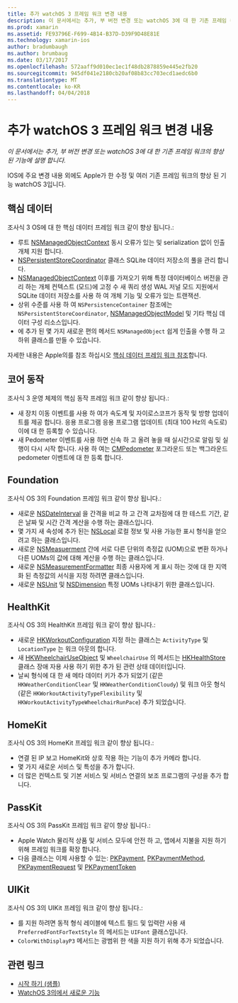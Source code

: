 ```yaml
---
title: 추가 watchOS 3 프레임 워크 변경 내용
description: 이 문서에서는 추가, 부 버전 변경 또는 watchOS 3에 대 한 기존 프레임 워크의 향상 된 기능에 설명 합니다.
ms.prod: xamarin
ms.assetid: FE93796E-F699-4B14-B37D-D39F9D48E81E
ms.technology: xamarin-ios
author: bradumbaugh
ms.author: brumbaug
ms.date: 03/17/2017
ms.openlocfilehash: 572aaff9d010ec1ec1f48db2878859e445e2fb20
ms.sourcegitcommit: 945df041e2180cb20af08b83cc703ecd1aedc6b0
ms.translationtype: MT
ms.contentlocale: ko-KR
ms.lasthandoff: 04/04/2018
---
```

# <a name="additional-watchos-3-frameworks-changes"></a>추가 watchOS 3 프레임 워크 변경 내용

_이 문서에서는 추가, 부 버전 변경 또는 watchOS 3에 대 한 기존 프레임 워크의 향상 된 기능에 설명 합니다._

IOS에 주요 변경 내용 외에도 Apple가 한 수정 및 여러 기존 프레임 워크의 향상 된 기능 watchOS 3입니다.


## <a name="core-data"></a>핵심 데이터

조사식 3 OS에 대 한 핵심 데이터 프레임 워크 같이 향상 됩니다.:

- 루트 [NSManagedObjectContext](https://developer.apple.com/reference/coredata/nsmanagedobjectcontext) 동시 오류가 있는 및 serialization 없이 인출 개체 지원 합니다.
- [NSPersistentStoreCoordinator](https://developer.apple.com/reference/coredata/nspersistentstorecoordinator) 클래스 SQLite 데이터 저장소의 풀을 관리 합니다.
- [NSManagedObjectContext](https://developer.apple.com/reference/coredata/nsmanagedobjectcontext) 이후를 가져오기 위해 특정 데이터베이스 버전을 관리 하는 개체 컨텍스트 (모드)에 고정 수 새 쿼리 생성 WAL 저널 모드 지원에서 SQLite 데이터 저장소를 사용 하 여 개체 기능 및 오류가 있는 트랜잭션.
- 상위 수준를 사용 하 여 `NSPersistenceContainer` 참조에는 `NSPersistentStoreCoordinator`, [NSManagedObjectModel](https://developer.apple.com/reference/coredata/nsmanagedobjectmodel) 및 기타 핵심 데이터 구성 리소스입니다.
- 에 추가 된 몇 가지 새로운 편의 메서드 `NSManagedObject` 쉽게 인출을 수행 하 고 하위 클래스를 만들 수 있습니다.

자세한 내용은 Apple의를 참조 하십시오 [핵심 데이터 프레임 워크 참조](https://developer.apple.com/reference/coredata)합니다.


## <a name="core-motion"></a>코어 동작

조사식 3 운영 체제의 핵심 동작 프레임 워크 같이 향상 됩니다.:

- 새 장치 이동 이벤트를 사용 하 여가 속도계 및 자이로스코프가 동작 및 방향 업데이트를 제공 합니다. 응용 프로그램 응용 프로그램 업데이트 (최대 100 Hz의 속도로)이에 대 한 등록할 수 있습니다.
- 새 Pedometer 이벤트를 사용 하면 신속 하 고 올려 놓을 때 실시간으로 알림 및 실행이 다시 시작 합니다. 사용 하 여는 [CMPedometer](https://developer.apple.com/reference/coremotion/cmpedometer) 포그라운드 또는 백그라운드 pedometer 이벤트에 대 한 등록 합니다.


## <a name="foundation"></a>Foundation

조사식 OS 3의 Foundation 프레임 워크 같이 향상 됩니다.:

- 새로운 [NSDateInterval](https://developer.apple.com/reference/foundation/nsdateinterval) 을 간격을 비교 하 고 간격 교차점에 대 한 테스트 기간, 같은 날짜 및 시간 간격 계산을 수행 하는 클래스입니다.
- 몇 가지 새 속성에 추가 된는 [NSLocal](https://developer.apple.com/reference/foundation/nslocale) 로컬 정보 및 사용 가능한 표시 형식을 얻으려고 하는 클래스입니다.
- 새로운 [NSMeasuerment](https://developer.apple.com/reference/foundation/nsmeasurement) 간에 서로 다른 단위의 측정값 (UOM)으로 변환 하거나 다른 UOMs의 값에 대해 계산을 수행 하는 클래스입니다.
- 새로운 [NSMeasurementFormatter](https://developer.apple.com/reference/foundation/nsmeasurementformatter) 최종 사용자에 게 표시 하는 것에 대 한 지역화 된 측정값의 서식을 지정 하려면 클래스입니다.
- 새로운 [NSUnit](https://developer.apple.com/reference/foundation/nsunit) 및 [NSDimension](https://developer.apple.com/reference/foundation/nsdimension) 특정 UOMs 나타내기 위한 클래스입니다.


## <a name="healthkit"></a>HealthKit

조사식 OS 3의 HealthKit 프레임 워크 같이 향상 됩니다.:

- 새로운 [HKWorkoutConfiguration](https://developer.apple.com/reference/healthkit/hkworkoutconfiguration) 지정 하는 클래스는 `ActivityType` 및 `LocationType` 는 워크 아웃의 합니다.
- 새 [HKWheelchairUseObject](https://developer.apple.com/reference/healthkit/hkwheelchairuseobject) 및 `WheelchairUse` 의 메서드는 [HKHealthStore](https://developer.apple.com/reference/healthkit/hkhealthstore) 클래스 장애 자용 사용 하기 위한 추가 된 관련 상태 데이터입니다.
- 날씨 형식에 대 한 새 메타 데이터 키가 추가 되었기 (같은 `HKWeatherConditionClear` 및 `HKWeatherConditionCloudy`) 및 워크 아웃 형식 (같은 `HKWorkoutActivityTypeFlexibility` 및 `HKWorkoutActivityTypeWheelchairRunPace`) 추가 되었습니다.


## <a name="homekit"></a>HomeKit

조사식 OS 3의 HomeKit 프레임 워크 같이 향상 됩니다.:

- 연결 된 IP 보고 HomeKit와 상호 작용 하는 기능이 추가 카메라 합니다.
- 몇 가지 새로운 서비스 및 특성을 추가 합니다.
- 더 많은 컨텍스트 및 기본 서비스 및 서비스 연결의 보조 프로그램의 구성을 추가 합니다.


## <a name="passkit"></a>PassKit

조사식 OS 3의 PassKit 프레임 워크 같이 향상 됩니다.:

- Apple Watch 물리적 상품 및 서비스 모두에 안전 하 고, 앱에서 지불을 지원 하기 위해 프레임 워크를 확장 합니다.
- 다음 클래스는 이제 사용할 수 있는: [PKPayment](https://developer.apple.com/reference/passkit/pkpayment), [PKPaymentMethod](https://developer.apple.com/reference/passkit/pkpaymentmethod), [PKPaymentRequest](https://developer.apple.com/reference/passkit/pkpaymentrequest) 및 [PKPaymentToken](https://developer.apple.com/reference/passkit/pkpaymenttoken)


## <a name="uikit"></a>UIKit

조사식 OS 3의 UIKit 프레임 워크 같이 향상 됩니다.:

- 를 지원 하려면 동적 형식 레이블에 텍스트 필드 및 입력란 사용 새 `PreferredFontForTextStyle` 의 메서드는 `UIFont` 클래스입니다.
- `ColorWithDisplayP3` 메서드는 광범위 한 색을 지원 하기 위해 추가 되었습니다.


## <a name="related-links"></a>관련 링크

- [시작 하기 (샘플)](https://developer.xamarin.com/samples/monotouch/WatchKit/)
- [WatchOS 3의에서 새로운 기능](https://developer.apple.com/library/prerelease/content/releasenotes/General/WhatsNewInwatchOS/Articles/watchOS3.html#//apple_ref/doc/uid/TP40017085-SW1)
